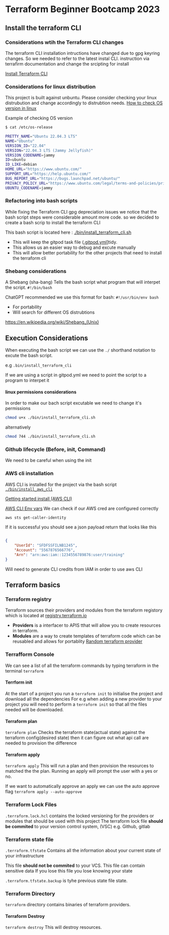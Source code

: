 # Terraform Beginner Bootcamp 2023

## Install the terraform CLI

### Considerations wtih the Terraform CLI changes
The terraform CLI installation intructions have changed due to gpg keyring changes. So we needed to refer to the latest instal CLI. instruction via terrafirm documentation and change the srcipting for install

[Install Terraform CLI](https://developer.hashicorp.com/terraform/tutorials/aws-get-started/install-cli)

### Considerations for linux distribution

This project is built against unbuntu.
Please consider checking your linux distrubution and change accordingly to distrubtion needs.
[How to check OS version in linux](https://cloudzy.com/blog/find-os-version-with-command-line/)

Example of checking OS version
```sh
$ cat /etc/os-release

PRETTY_NAME="Ubuntu 22.04.3 LTS"
NAME="Ubuntu"
VERSION_ID="22.04"
VERSION="22.04.3 LTS (Jammy Jellyfish)"
VERSION_CODENAME=jammy
ID=ubuntu
ID_LIKE=debian
HOME_URL="https://www.ubuntu.com/"
SUPPORT_URL="https://help.ubuntu.com/"
BUG_REPORT_URL="https://bugs.launchpad.net/ubuntu/"
PRIVACY_POLICY_URL="https://www.ubuntu.com/legal/terms-and-policies/privacy-policy"
UBUNTU_CODENAME=jammy
```

### Refactoring into bash scripts

While fixing the Terraform CLI gpg depreciation issues we notice that the bash script steps were considerable amount more code. so we decided to create a bash scrip to install the terraform CLI

This bash script is located here : [./bin/install_terraform_cli.sh](./bin/install_terraform_cli.sh)

- This will keep the gitpod task file ([.gitpod.yml](.gitpod.yml)]tidy.
- This allows us an easier way to debug and excute manually
- This will allow better portability for the other projects that need to install the terraform cli

### Shebang considerations

A Shebang (sha-bang) Tells the bash script what program that will interpet the script. `#!/bin/bash`


ChatGPT recommended we use this format for bash: `#!/usr/bin/env bash`
- For portability
- Will search for different OS distrubtions

https://en.wikipedia.org/wiki/Shebang_(Unix)

## Execution Considerations

When executing the bash script we can use the `./` shorthand notation to excute the bash script.

e.g `.bin/install_terraform_cli`

If we are using a script in gitpod.yml we need to point the script to a program to interpet it

#### linux permissions considerations 

In order to make our bach script excutable we need to change it's permissions

```sh
chmod u+x ./bin/install_terraform_cli.sh
```

alternatively 
```sh
chmod 744 ./bin/install_terraform_cli.sh
```
### Github lifecycle (Before, init, Command)

We need to be careful when using the init

### AWS cli installation 

AWS CLI is installed for the project via the bash script [`./bin/install_aws_cli`](./bin/install_aws_cli)

[Getting started install (AWS CLI)](https://docs.aws.amazon.com/cli/latest/userguide/getting-started-install.html)

[AWS CLI Env vars](https://docs.aws.amazon.com/cli/latest/userguide/cli-configure-envvars.html)
We can check if our AWS cred are configured correctly
```sh
aws sts get-caller-identity
```

If it is successful you should see a json payload return that looks like this 
```json

{
    "UserId": "SFDFSSFILNB1245",
    "Account": "5567876566776",
    "Arn": "arn:aws:iam::1234556789876:user/training"
}
```

Will need to generate  CLI credits from IAM in order to use aws CLI

## Terraform basics

### Terraform registry

Terraform sources their providers and modules from the terraform registory which is located  at [registry.terraform.io](https://registry.terraform.io/)   

- **Providers** is a interfacer to APIS tthat will allow you to create resources in terraform.
- **Modules** are a way to create templates of terraform code which can be reusabled and allows for portablity 
[Random terraform provider](https://registry.terraform.io/providers/hashicorp/random/latest/docs)

### Terrafform Console

We can see a list of all the terraform commands by typing terraform in the terminal `terraform`

#### Terrform init

At the start of a project you run a `terraform init` to initialise the project and download all the dependencies
For e.g when adding a new provider to your project you will need to perform a `terraform init` so that all the files needed will be downloaded.

#### Terraform plan
`terraform plan`
Checks the terraform state(actual state) against the terraform config(desired state) then it can figure out what api call are needed to provision the difference

#### Terraform apply
`terraform apply`
This will run a plan and then provision the resources to matched the the plan. Running an apply will prompt the user with a yes or no.

If we want to automatically approve an apply we can use the auto approve flag `terraform apply --auto-approve`
### Terraform Lock Files
`.terraform.lock.hcl` contains the locked versioning for the providers or modules that should be used with this project
The terraform lock file **should be commited** to your version control system, (VSC) e.g. Github, gitlab

### Terraform state file
`.terraform.tfstate` Contains all the information about your current state of your infrastructure 

This file **should not be commited** to your VCS.
This file can contain sensitive data
If you lose this file you lose knowing your state

`.terraform.tfstate.backup` is tyhe previous state file state.

### Terraform Directory

`terraform` directory contains binaries of terraform providers.

#### Terraform Destroy
`terraform destroy`
This will destroy resources.


